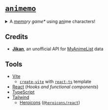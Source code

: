 # [`animemo`](https://mark-p0.github.io/animemo/)

<style>
  .underline {
    text-decoration: underline;
  }

  .fs-smaller {
    font-size: smaller;
  }
</style>

<details>
  <summary>
    A <em><span class="underline">memo</span>ry game*</em> using <span class="underline">ani</span>me characters!
  </summary>

  <blockquote class="fs-smaller">
    * Not <a href="https://en.wikipedia.org/wiki/Concentration_(card_game)">Concentration</a>! <br>
    Just remembering the details you have seen before ;)
  </blockquote>
</details>

## Credits

- [**Jikan**](https://jikan.moe/), an unofficial API for [MyAnimeList](https://myanimelist.net/) data

## Tools

- [Vite](https://vitejs.dev/)
  - [`create-vite`](https://vitejs.dev/guide/#scaffolding-your-first-vite-project) with [`react-ts`](https://github.com/vitejs/vite/tree/main/packages/create-vite) template
- [React](https://beta.reactjs.org/) (_Hooks and functional components_)
- [TypeScript](https://www.typescriptlang.org/)
- [Tailwind](https://tailwindcss.com/)
  - [Heroicons](https://heroicons.com/) ([`@heroicons/react`](https://github.com/tailwindlabs/heroicons#react))
